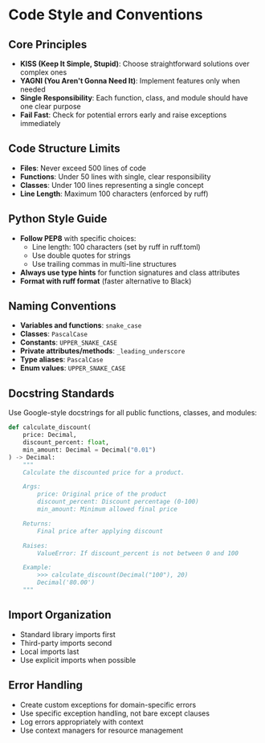 # Code Style and Conventions

## Core Principles
- **KISS (Keep It Simple, Stupid)**: Choose straightforward solutions over complex ones
- **YAGNI (You Aren't Gonna Need It)**: Implement features only when needed
- **Single Responsibility**: Each function, class, and module should have one clear purpose
- **Fail Fast**: Check for potential errors early and raise exceptions immediately

## Code Structure Limits
- **Files**: Never exceed 500 lines of code
- **Functions**: Under 50 lines with single, clear responsibility
- **Classes**: Under 100 lines representing a single concept
- **Line Length**: Maximum 100 characters (enforced by ruff)

## Python Style Guide
- **Follow PEP8** with specific choices:
  - Line length: 100 characters (set by ruff in ruff.toml)
  - Use double quotes for strings
  - Use trailing commas in multi-line structures
- **Always use type hints** for function signatures and class attributes
- **Format with ruff format** (faster alternative to Black)

## Naming Conventions
- **Variables and functions**: `snake_case`
- **Classes**: `PascalCase`
- **Constants**: `UPPER_SNAKE_CASE`
- **Private attributes/methods**: `_leading_underscore`
- **Type aliases**: `PascalCase`
- **Enum values**: `UPPER_SNAKE_CASE`

## Docstring Standards
Use Google-style docstrings for all public functions, classes, and modules:

```python
def calculate_discount(
    price: Decimal,
    discount_percent: float,
    min_amount: Decimal = Decimal("0.01")
) -> Decimal:
    """
    Calculate the discounted price for a product.

    Args:
        price: Original price of the product
        discount_percent: Discount percentage (0-100)
        min_amount: Minimum allowed final price

    Returns:
        Final price after applying discount

    Raises:
        ValueError: If discount_percent is not between 0 and 100

    Example:
        >>> calculate_discount(Decimal("100"), 20)
        Decimal('80.00')
    """
```

## Import Organization
- Standard library imports first
- Third-party imports second
- Local imports last
- Use explicit imports when possible

## Error Handling
- Create custom exceptions for domain-specific errors
- Use specific exception handling, not bare except clauses
- Log errors appropriately with context
- Use context managers for resource management